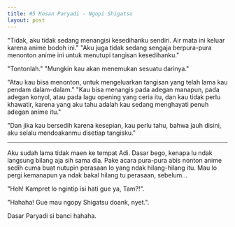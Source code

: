 ```yaml
---
title: #5 Kosan Paryadi - Ngopi Shigatsu
layout: post
---
```


"Tidak, aku tidak sedang menangisi kesedihanku sendiri. Air mata ini keluar karena anime bodoh ini."
"Aku juga tidak sedang sengaja berpura-pura menonton anime ini untuk menutupi tangisan kesedihanku."

"Tontonlah."
"Mungkin kau akan menemukan sesuatu darinya."

"Atau kau bisa menonton, untuk mengeluarkan tangisan yang telah lama kau pendam dalam-dalam."
"Kau bisa menangis pada adegan manapun, pada adegan konyol, atau pada lagu opening yang ceria itu, dan kau tidak perlu khawatir, karena yang aku tahu adalah kau sedang menghayati penuh adegan anime itu."

"Dan jika kau bersedih karena kesepian, kau perlu tahu, bahwa jauh disini, aku selalu mendoakanmu disetiap tangisku."

------ 

Aku sudah lama tidak maen ke tempat Adi.
Dasar bego, kenapa lu ndak langsung bilang aja sih sama dia.
Pake acara pura-pura abis nonton anime sedih cuma buat nutupin perasaan lo yang ndak hilang-hilang itu.
Mau lo pergi kemanapun ya ndak bakal hilang tu perasaan, sebelum...

"Heh! Kampret lo ngintip isi hati gue ya, Tam?!". 

"Hahaha! Gue mau ngopy Shigatsu doank, nyet.".

Dasar Paryadi si banci hahaha.